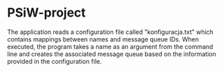 # PSiW-project
The application reads a configuration file called "konfiguracja.txt" which contains mappings between names and message queue IDs. When executed, the program takes a name as an argument from the command line and creates the associated message queue based on the information provided in the configuration file.
